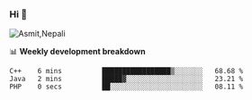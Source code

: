 ### Hi 👋

![Asmit,Nepali](https://media.giphy.com/media/L8K62iTDkzGX6/giphy.gif)
<!--
**asmit99nepali/asmit99nepali** is a ✨ _special_ ✨ repository because its `README.md` (this file) appears on your GitHub profile.

Here are some ideas to get you started:

- 🔭 I’m currently working on ...
- 🌱 I’m currently learning ...
- 👯 I’m looking to collaborate on ...
- 🤔 I’m looking for help with ...
- 💬 Ask me about ...
- 📫 How to reach me: ...
- 😄 Pronouns: ...
- ⚡ Fun fact: ...
-->


📊 **Weekly development breakdown**
<!--START_SECTION:waka-->

```text
C++    6 mins          █████████████████▒░░░░░░░   68.68 %
Java   2 mins          █████▓░░░░░░░░░░░░░░░░░░░   23.21 %
PHP    0 secs          ██░░░░░░░░░░░░░░░░░░░░░░░   08.11 %
```

<!--END_SECTION:waka-->

